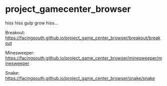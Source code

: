project_gamecenter_browser
==========================

hiss hiss gulp grow hiss...


Breakout: https://facingsouth.github.io/project_game_center_browser/breakout/breakout

Minesweeper: https://facingsouth.github.io/project_game_center_browser/minesweeper/minesweeper

Snake: https://facingsouth.github.io/project_game_center_browser/snake/snake